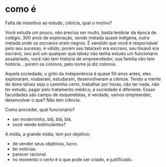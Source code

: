 # como é

Falta de insentivo ao estudo, ciência, qual o motivo?

Você estuda um pouco, não precisa ser muito, basta lembrar da época de colégio,
300 anos de exploração, sendo metada quase índigena, outra metada onde os escravos eram
negros. É vendido que você  é responsável pelo seu sucesso, é válido, porém
seu tataravô era escravo, seu bisavô era escravo, seu avô um qualquer que talvez não tenha
estudo um funcionario assalariado, você não tem história de empreendedor, sua
família não tem história... porém os colonos, pelo nome já diz colonos.

Aquela sociedade, o grito da indepenência é quase 50 anos antes, eles exploraram,
roubaram, estudaram, desenvolveram a ciência. Tendo a mente do dono talvez seja o caminho 
certo, trabalhar por horas, não ter nada, não ter estudo, pagar pelo tratamento médico, a
sociedade é diferente. Essas faculdades são campo de esquerdistas, é verdade, vamos empreender,
desenvolver o que? Não tem ciência.

Como proceder, qual funcionário?

- ser moderninho, blá, blá, blá.
- você vende estimulantes?

A mídia, a grande mídia, tem por objetivo:
- de vender seus objetivos, lucro.
- ter notícias.
- parecer racional.
- no momento o certo é o que pode ser criado, e justificado.

